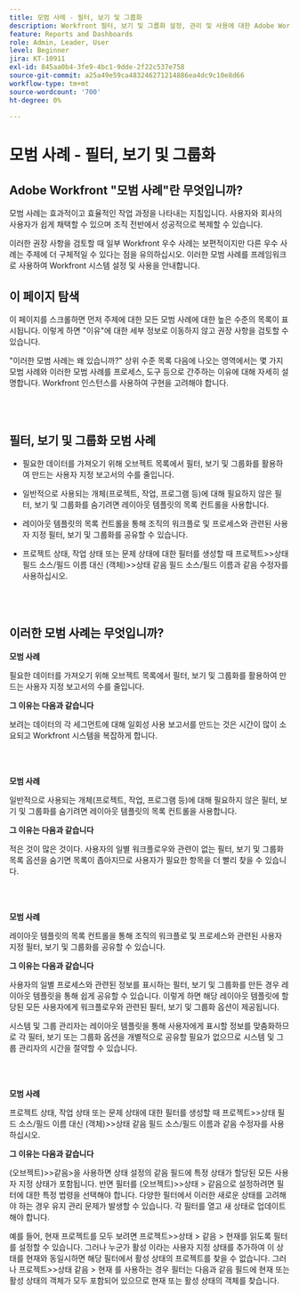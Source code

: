 ```yaml
---
title: 모범 사례 - 필터, 보기 및 그룹화
description: Workfront 필터, 보기 및 그룹화 설정, 관리 및 사용에 대한 Adobe Workfront 전문가의 모범 사례 권장 사항을 살펴봅니다.
feature: Reports and Dashboards
role: Admin, Leader, User
level: Beginner
jira: KT-10911
exl-id: 845aa0b4-3fe9-4bc1-9dde-2f22c537e758
source-git-commit: a25a49e59ca483246271214886ea4dc9c10e8d66
workflow-type: tm+mt
source-wordcount: '700'
ht-degree: 0%

---
```


# 모범 사례 - 필터, 보기 및 그룹화

## Adobe Workfront &quot;모범 사례&quot;란 무엇입니까?

모범 사례는 효과적이고 효율적인 작업 과정을 나타내는 지침입니다. 사용자와 회사의 사용자가 쉽게 채택할 수 있으며 조직 전반에서 성공적으로 복제할 수 있습니다.

이러한 권장 사항을 검토할 때 일부 Workfront 우수 사례는 보편적이지만 다른 우수 사례는 주제에 더 구체적일 수 있다는 점을 유의하십시오. 이러한 모범 사례를 프레임워크로 사용하여 Workfront 시스템 설정 및 사용을 안내합니다.

## 이 페이지 탐색

이 페이지를 스크롤하면 먼저 주제에 대한 모든 모범 사례에 대한 높은 수준의 목록이 표시됩니다. 이렇게 하면 &quot;이유&quot;에 대한 세부 정보로 이동하지 않고 권장 사항을 검토할 수 있습니다.

&quot;이러한 모범 사례는 왜 있습니까?&quot; 상위 수준 목록 다음에 나오는 영역에서는 몇 가지 모범 사례와 이러한 모범 사례를 프로세스, 도구 등으로 간주하는 이유에 대해 자세히 설명합니다. Workfront 인스턴스를 사용하여 구현을 고려해야 합니다.

</br>
</br>

## 필터, 보기 및 그룹화 모범 사례

* 필요한 데이터를 가져오기 위해 오브젝트 목록에서 필터, 보기 및 그룹화를 활용하여 만드는 사용자 지정 보고서의 수를 줄입니다.

* 일반적으로 사용되는 개체(프로젝트, 작업, 프로그램 등)에 대해 필요하지 않은 필터, 보기 및 그룹화를 숨기려면 레이아웃 템플릿의 목록 컨트롤을 사용합니다.

* 레이아웃 템플릿의 목록 컨트롤을 통해 조직의 워크플로 및 프로세스와 관련된 사용자 지정 필터, 보기 및 그룹화를 공유할 수 있습니다.

* 프로젝트 상태, 작업 상태 또는 문제 상태에 대한 필터를 생성할 때 프로젝트>>상태 필드 소스/필드 이름 대신 (객체)>>상태 같음 필드 소스/필드 이름과 같음 수정자를 사용하십시오.

</br>
</br>

## 이러한 모범 사례는 무엇입니까?

**모범 사례**

필요한 데이터를 가져오기 위해 오브젝트 목록에서 필터, 보기 및 그룹화를 활용하여 만드는 사용자 지정 보고서의 수를 줄입니다.

**그 이유는 다음과 같습니다**

보려는 데이터의 각 세그먼트에 대해 일회성 사용 보고서를 만드는 것은 시간이 많이 소요되고 Workfront 시스템을 복잡하게 합니다.

</br>
</br>

**모범 사례**

일반적으로 사용되는 개체(프로젝트, 작업, 프로그램 등)에 대해 필요하지 않은 필터, 보기 및 그룹화를 숨기려면 레이아웃 템플릿의 목록 컨트롤을 사용합니다.

**그 이유는 다음과 같습니다**

적은 것이 많은 것이다. 사용자의 일별 워크플로우와 관련이 없는 필터, 보기 및 그룹화 목록 옵션을 숨기면 목록이 좁아지므로 사용자가 필요한 항목을 더 빨리 찾을 수 있습니다.

</br>
</br>

**모범 사례**

레이아웃 템플릿의 목록 컨트롤을 통해 조직의 워크플로 및 프로세스와 관련된 사용자 지정 필터, 보기 및 그룹화를 공유할 수 있습니다.

**그 이유는 다음과 같습니다**

사용자의 일별 프로세스와 관련된 정보를 표시하는 필터, 보기 및 그룹화를 만든 경우 레이아웃 템플릿을 통해 쉽게 공유할 수 있습니다. 이렇게 하면 해당 레이아웃 템플릿에 할당된 모든 사용자에게 워크플로우와 관련된 필터, 보기 및 그룹화 옵션이 제공됩니다.

시스템 및 그룹 관리자는 레이아웃 템플릿을 통해 사용자에게 표시할 정보를 맞춤화하므로 각 필터, 보기 또는 그룹화 옵션을 개별적으로 공유할 필요가 없으므로 시스템 및 그룹 관리자의 시간을 절약할 수 있습니다.

</br>
</br>

**모범 사례**

프로젝트 상태, 작업 상태 또는 문제 상태에 대한 필터를 생성할 때 프로젝트>>상태 필드 소스/필드 이름 대신 (객체)>>상태 같음 필드 소스/필드 이름과 같음 수정자를 사용하십시오.

**그 이유는 다음과 같습니다**

(오브젝트)>>같음>을 사용하면 상태 설정의 같음 필드에 특정 상태가 할당된 모든 사용자 지정 상태가 포함됩니다. 반면 필터를 (오브젝트)>>상태 > 같음으로 설정하려면 필터에 대한 특정 법령을 선택해야 합니다. 다양한 필터에서 이러한 새로운 상태를 고려해야 하는 경우 유지 관리 문제가 발생할 수 있습니다. 각 필터를 열고 새 상태로 업데이트해야 합니다.

예를 들어, 현재 프로젝트를 모두 보려면 프로젝트>>상태 > 같음 > 현재를 읽도록 필터를 설정할 수 있습니다. 그러나 누군가 활성 이라는 사용자 지정 상태를 추가하여 이 상태를 현재와 동일시하면 해당 필터에서 활성 상태의 프로젝트를 찾을 수 없습니다. 그러나 프로젝트>>상태 같음 > 현재 를 사용하는 경우 필터는 다음과 같음 필드에 현재 또는 활성 상태의 객체가 모두 포함되어 있으므로 현재 또는 활성 상태의 객체를 찾습니다.
